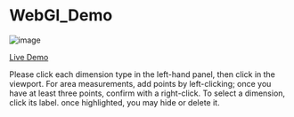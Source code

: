 # WebGl_Demo

![image](https://github.com/user-attachments/assets/d80fce94-5273-47ff-ab64-e105ceef3e35)

[Live Demo](https://isa3d.github.io/WebGl_Demo/)

Please click each dimension type in the left-hand panel, then click in the viewport. For area measurements, add points by left-clicking; once you have at least three points, confirm with a right-click. To select a dimension, click its label. once highlighted, you may hide or delete it.
